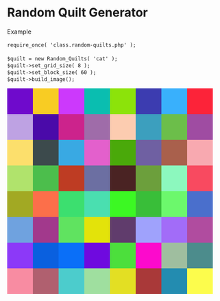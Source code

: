 # Random Quilt Generator

Example

```
require_once( 'class.random-quilts.php' );

$quilt = new Random_Quilts( 'cat' );
$quilt->set_grid_size( 8 );
$quilt->set_block_size( 60 );
$quilt->build_image();
```

![quilt](quilt.png)